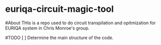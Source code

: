 # euriqa-circuit-magic-tool

#About
THis is a repo used to do circuit transpilation and opitmization for EURIQA system in Chris Monroe's group.


#TODO
[ ] Determine the main structure of the code.
